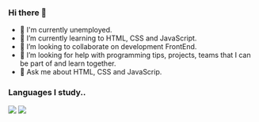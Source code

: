 ### Hi there 👋

- 🔭 I'm currently unemployed.
- 🌱 I’m currently learning to HTML, CSS and JavaScript.
- 👯 I’m looking to collaborate on development FrontEnd.
- 🤔 I’m looking for help with programming tips, projects, teams that I can be part of and learn together.
- 💬 Ask me about HTML, CSS and JavaScrip.

### Languages I study..

<div> 
 <img src="https://cdn.jsdelivr.net/gh/devicons/devicon/icons/html5/html5-original-wordmark.svg" widtd="60"/>
 <img src="https://cdn.jsdelivr.net/gh/devicons/devicon/icons/css3/css3-original-wordmark.svg" widtd="60"/>
</div>

